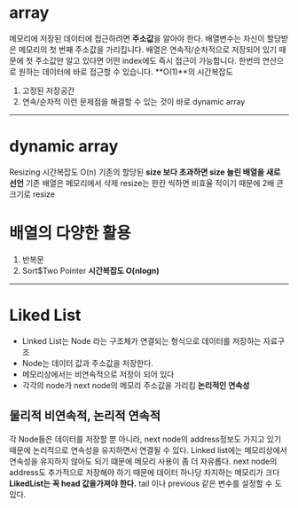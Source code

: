 # array
메모리에 저장된 데이터에 접근하려면 **주소값**을 알아야 한다.
배열변수는 자신이 할당받은 메모리의 첫 번째 주소값을 가리킵니다.
배열은 연속적/순차적으로 저장되어 있기 때문에 첫 주소값만 알고 있다면 어떤 index에도 즉시 접근이 가능합니다.
한번의 연산으로 원하는 데이터에 바로 접근할 수 있습니다. **O(1)**의 시간복잡도
1. 고정된 저장공간
2. 연속/순차적
이런 문제점을 해결할 수 있는 것이 바로 dynamic array

---
# dynamic array
Resizing 시간복잡도 O(n)
기존의 할당된 **size 보다 초과하면 size 늘린 배열을 새로 선언**
기존 배열은 메모리에서 삭제
resize는 한칸 씩하면 비효율 적이기 때문에 2배 큰 크기로 resize

# 배열의 다양한 활용
1. 반복문
2. Sort$Two Pointer
**시간복잡도 O(nlogn)**

---
# Liked List
- Linked List는 Node 라는 구조체가 연결되는 형식으로 데이터를 저장하는 자료구조
- Node는 데이터 값과 주소값을 저장한다.
- 메모리상에서는 비연속적으로 저장이 되어 있다
- 각각의 node가 next node의 메모리 주소값을 가리킴 **논리적인 연속성**

## 물리적 비연속적, 논리적 연속적
각 Node들은 데이터를 저장할 뿐 아니라, next node의 address정보도 가지고 있기 때문에 논리적으로 연속성을
유지하면서 연결될 수 있다.
Linked list에는 메모리상에서 연속성을 유지하지 않아도 되기 떄문에 메모리 사용이 좀 더 자유롭다.
next node의 address도 추가적으로 저장해야 하기 때문에 데이터 하나당 차지하는 메모리가 크다
**LikedList는 꼭 head 값을가져야 한다.**
tail 이나 previous 같은 변수를 설정할 수 도있다.